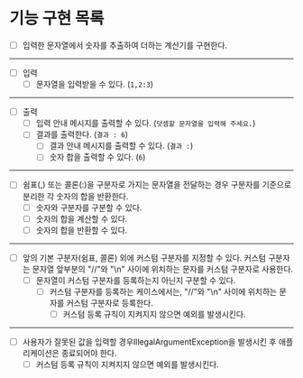 # 기능 구현 목록

- [ ] 입력한 문자열에서 숫자를 추출하여 더하는 계산기를 구현한다.

--- 

- [ ] 입력   
  - [ ] 문자열을 입력받을 수 있다. (`1,2:3`)

--- 

- [ ] 출력
  - [ ] 입력 안내 메시지를 출력할 수 있다. (`덧셈할 문자열을 입력해 주세요.`)
  - [ ] 결과를 출력한다. (`결과 : 6`)
    - [ ] 결과 안내 메시지를 출력할 수 있다. (`결과 :`)
    - [ ] 숫자 합을 출력할 수 있다. (`6`)

--- 

- [ ] 쉼표(,) 또는 콜론(:)을 구분자로 가지는 문자열을 전달하는 경우 구분자를 기준으로 분리한 각 숫자의 합을 반환한다.
    - [ ] 숫자와 구분자를 구분할 수 있다.
    - [ ] 숫자의 합을 계산할 수 있다.
    - [ ] 숫자의 합을 반환할 수 있다.

--- 

- [ ] 앞의 기본 구분자(쉼표, 콜론) 외에 커스텀 구분자를 지정할 수 있다. 커스텀 구분자는 문자열 앞부분의 "//"와 "\n" 사이에 위치하는 문자를 커스텀 구분자로 사용한다.
  - [ ] 문자열이 커스텀 구분자를 등록하는지 아닌지 구분할 수 있다.
    - [ ] 커스텀 구분자를 등록하는 케이스에서는, "//"와 "\n" 사이에 위치하는 문자를 커스텀 구분자로 등록한다.
      - [ ] 커스텀 등록 규칙이 지켜지지 않으면 예외를 발생시킨다.

---

- [ ] 사용자가 잘못된 값을 입력할 경우IllegalArgumentException을 발생시킨 후 애플리케이션은 종료되어야 한다.
  - [ ] 커스텀 등록 규칙이 지켜지지 않으면 예외를 발생시킨다.